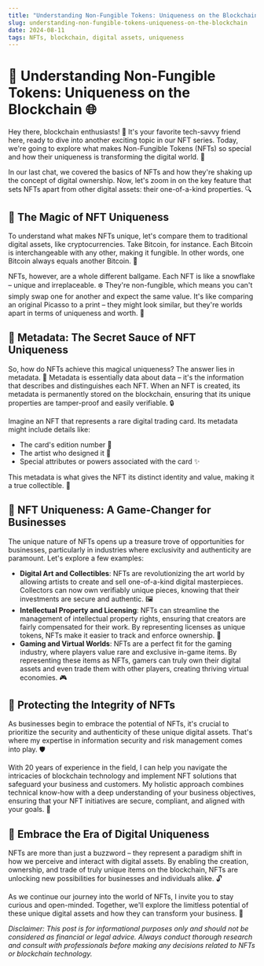 ```yaml
---
title: "Understanding Non-Fungible Tokens: Uniqueness on the Blockchain"
slug: understanding-non-fungible-tokens-uniqueness-on-the-blockchain
date: 2024-08-11
tags: NFTs, blockchain, digital assets, uniqueness
---
```


# 🎨 Understanding Non-Fungible Tokens: Uniqueness on the Blockchain 🌐

Hey there, blockchain enthusiasts! 👋 It's your favorite tech-savvy friend here, ready to dive into another exciting topic in our NFT series. Today, we're going to explore what makes Non-Fungible Tokens (NFTs) so special and how their uniqueness is transforming the digital world. 🌟

In our last chat, we covered the basics of NFTs and how they're shaking up the concept of digital ownership. Now, let's zoom in on the key feature that sets NFTs apart from other digital assets: their one-of-a-kind properties. 🔍

## 📌 The Magic of NFT Uniqueness

To understand what makes NFTs unique, let's compare them to traditional digital assets, like cryptocurrencies. Take Bitcoin, for instance. Each Bitcoin is interchangeable with any other, making it fungible. In other words, one Bitcoin always equals another Bitcoin. 💱

NFTs, however, are a whole different ballgame. Each NFT is like a snowflake – unique and irreplaceable. ❄️ They're non-fungible, which means you can't simply swap one for another and expect the same value. It's like comparing an original Picasso to a print – they might look similar, but they're worlds apart in terms of uniqueness and worth. 🎨

## 📌 Metadata: The Secret Sauce of NFT Uniqueness

So, how do NFTs achieve this magical uniqueness? The answer lies in metadata. 📜 Metadata is essentially data about data – it's the information that describes and distinguishes each NFT. When an NFT is created, its metadata is permanently stored on the blockchain, ensuring that its unique properties are tamper-proof and easily verifiable. 🔒

Imagine an NFT that represents a rare digital trading card. Its metadata might include details like:

- The card's edition number 🔢
- The artist who designed it 🎨
- Special attributes or powers associated with the card ✨

This metadata is what gives the NFT its distinct identity and value, making it a true collectible. 💎

## 📌 NFT Uniqueness: A Game-Changer for Businesses

The unique nature of NFTs opens up a treasure trove of opportunities for businesses, particularly in industries where exclusivity and authenticity are paramount. Let's explore a few examples:

- **Digital Art and Collectibles**: NFTs are revolutionizing the art world by allowing artists to create and sell one-of-a-kind digital masterpieces. Collectors can now own verifiably unique pieces, knowing that their investments are secure and authentic. 🖼️
- **Intellectual Property and Licensing**: NFTs can streamline the management of intellectual property rights, ensuring that creators are fairly compensated for their work. By representing licenses as unique tokens, NFTs make it easier to track and enforce ownership. 📝
- **Gaming and Virtual Worlds**: NFTs are a perfect fit for the gaming industry, where players value rare and exclusive in-game items. By representing these items as NFTs, gamers can truly own their digital assets and even trade them with other players, creating thriving virtual economies. 🎮

## 📌 Protecting the Integrity of NFTs

As businesses begin to embrace the potential of NFTs, it's crucial to prioritize the security and authenticity of these unique digital assets. That's where my expertise in information security and risk management comes into play. 🛡️

With 20 years of experience in the field, I can help you navigate the intricacies of blockchain technology and implement NFT solutions that safeguard your business and customers. My holistic approach combines technical know-how with a deep understanding of your business objectives, ensuring that your NFT initiatives are secure, compliant, and aligned with your goals. 🎯

## 📌 Embrace the Era of Digital Uniqueness

NFTs are more than just a buzzword – they represent a paradigm shift in how we perceive and interact with digital assets. By enabling the creation, ownership, and trade of truly unique items on the blockchain, NFTs are unlocking new possibilities for businesses and individuals alike. 🔓

As we continue our journey into the world of NFTs, I invite you to stay curious and open-minded. Together, we'll explore the limitless potential of these unique digital assets and how they can transform your business. 🚀

*Disclaimer: This post is for informational purposes only and should not be considered as financial or legal advice. Always conduct thorough research and consult with professionals before making any decisions related to NFTs or blockchain technology.*
